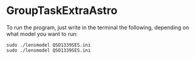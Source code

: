 # GroupTaskExtraAstro

To run the program, just write in the terminal the following, depending on what model you want to run:
    
    sudo ./lensmodel QSO1339SES.ini
    sudo ./lensmodel QSO1339SES.ini
